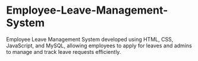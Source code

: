 # Employee-Leave-Management-System
Employee Leave Management System developed using HTML, CSS, JavaScript, and MySQL, allowing employees to apply for leaves and admins to manage and track leave requests efficiently.
